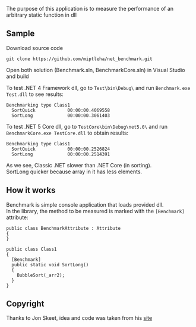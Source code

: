 The purpose of this application is to measure the performance of an arbitrary static function in dll

## Sample
Download source code
```
git clone https://github.com/miptleha/net_benchmark.git
```

Open both solution (Benchmark.sln, BenchmarkCore.sln) in Visual Studio and build

To test .NET 4 Framework dll, go to `Test\bin\Debug\` and run `Benchmark.exe Test.dll` to see results:
```
Benchmarking type Class1
  SortQuick            00:00:00.4069558
  SortLong             00:00:00.3061403
```

To test .NET 5 Core dll, go to `TestCore\bin\Debug\net5.0\` and run `BenchmarkCore.exe TestCore.dll` to obtain results:
```
Benchmarking type Class1
  SortQuick            00:00:00.2526824
  SortLong             00:00:00.2514391
```

As we see, Classic .NET slower than .NET Core (in sorting).  
SortLong quicker because array in it has less elements.

## How it works
Benchmark is simple console application that loads provided dll.  
In the library, the method to be measured is marked with the `[Benchmark]` attribute:
```
public class BenchmarkAttribute : Attribute
{
}

public class Class1
{
  [Benchmark]
  public static void SortLong()
  {
    BubbleSort(_arr2);
  }
}
```

## Copyright
Thanks to Jon Skeet, idea and code was taken from his [site](https://jonskeet.uk/csharp/benchmark.html)
